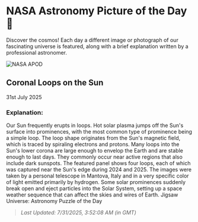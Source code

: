 
  # NASA Astronomy Picture of the Day 🌌

  Discover the cosmos! Each day a different image or photograph of our fascinating universe is featured, along with a brief explanation written by a professional astronomer.

![NASA APOD](https://apod.nasa.gov/apod/image/2507/SunLoops_Vanoni_1223.jpg)

## Coronal Loops on the Sun

31st July 2025

### Explanation: 

Our Sun frequently erupts in loops.  Hot solar plasma jumps off the Sun's surface into prominences, with the most common type of prominence being a simple loop.  The loop shape originates from the Sun's magnetic field, which is traced by spiraling electrons and protons.  Many loops into the Sun's lower corona are large enough to envelop the Earth and are stable enough to last days.  They commonly occur near active regions that also include dark sunspots.  The featured panel shows four loops, each of which was captured near the Sun's edge during 2024 and 2025. The images were taken by a personal telescope in Mantova, Italy and in a very specific color of light emitted primarily by hydrogen. Some solar prominences suddenly break open and eject particles into the Solar System, setting up a space weather sequence that can affect the skies and wires of Earth.    Jigsaw Universe: Astronomy Puzzle of the Day

> _Last Updated: 7/31/2025, 3:52:08 AM (in GMT)_
